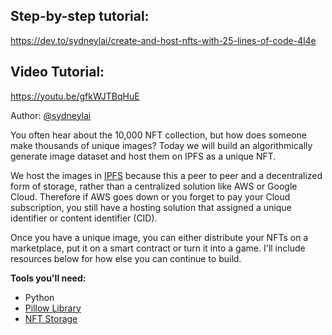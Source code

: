 ## Step-by-step tutorial: 
https://dev.to/sydneylai/create-and-host-nfts-with-25-lines-of-code-4l4e
## Video Tutorial: 
https://youtu.be/gfkWJTBqHuE


Author: [@sydneylai](https://twitter.com/sydneylai)

You often hear about the 10,000 NFT collection, but how does someone make thousands of unique images? Today we will build an algorithmically generate image dataset and host them on IPFS as a unique NFT. 

We host the images in [IPFS](https://ipfs.io/) because this a peer to peer and a decentralized form of storage, rather than a centralized solution like AWS or Google Cloud. Therefore if AWS goes down or you forget to pay your Cloud subscription, you still have a hosting solution that assigned a unique identifier or content identifier (CID).

Once you have a unique image, you can either distribute your NFTs on a marketplace, put it on a smart contract or turn it into a game. I'll include resources below for how else you can continue to build.

**Tools you'll need:**

- Python
- [Pillow Library](https://pillow.readthedocs.io/en/stable/)
- [NFT Storage](https://nft.storage/)
